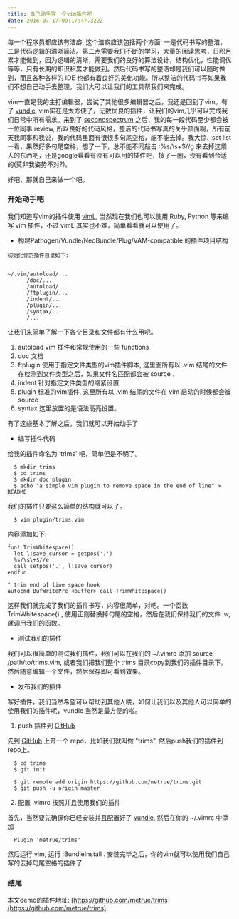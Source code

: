```yaml
---
title: 自己动手写一个vim插件吧
date: 2016-07-17T09:17:47.322Z
---
```


每一个程序员都应该有洁癖, 这个洁癖应该包括两个方面:
一是代码书写的整洁，二是代码逻辑的清晰简洁。第二点需要我们不断的学习，大量的阅读思考，日积月累才能做到，因为逻辑的清晰，需要我们的良好的算法设计，结构优化，性能调优等等，只有长期的知识积累才能做到。然后代码书写的整洁却是我们可以随时做到，而且各种各样的
IDE
也都有着良好的美化功能。所以整洁的代码书写如果我们不想自己动手去整理，我们大可以让我们的工具帮我们来完成。

vim一直是我的主打编辑器，尝试了其他很多编辑器之后，我还是回到了vim。有了
[vundle](https://github.com/VundleVim/Vundle.vim),
vim实在是太方便了，无数优良的插件，让我们的vim几乎可以完成我们日常中所有需求。来到了 [secondspectrum](secondspectrum.com)
之后，我的每一段代码至少都会被一位同事 review,
所以良好的代码风格，整洁的代码书写真的关乎颜面啊，所有前天我同事和我说，我的代码里面有很很多句尾空格，能不能去掉。我大惊.
 :set list
一看，果然好多句尾空格，想了一下，总不能不同敲击 :%s/\s+$//g 来去掉这烦人的东西吧，还是google看看有没有可以用的插件吧，搜了一圈，没有看到合适的(莫非我姿势不对?)。

好吧，那就自己来做一个吧。

### 开始动手吧
我们知道写vim的插件使用
[vimL](https://en.wikipedia.org/wiki/Vim_(text_editor)#Vim_script), 当然现在我们也可以使用 Ruby, Python 等来编写 vim 插件，不过 vimL 其实也不难，简单看看就可以使用了。

* 构建Pathogen/Vundle/NeoBundle/Plug/VAM-compatible 的插件项目结构

```
初始化你的插件目录如下:
```

```

~/.vim/autoload/...
      /doc/...
      /autoload/...
      /ftplugin/...
      /indent/...
      /plugin/...
      /syntax/...
      /...

```

让我们来简单了解一下各个目录和文件都有什么用吧。

1. autoload
vim 插件和常规使用的一些 functions
2. doc
文档
3. ftplugin
使用于指定文件类型的vim插件脚本, 这里面所有以 .vim  结尾的文件在检测到文件类型之后，如果文件名匹配都会被  source .
4. indent
针对指定文件类型的缩紧设置
5. plugin
标准的vim插件, 这里所有以  .vim  结尾的文件在 vim 启动的时候都会被  source
6. syntax
这里放置的是语法高亮设置。

有了这些基本了解之后，我们就可以开始动手了

* 编写插件代码

给我的插件命名为 ’trims' 吧，简单但是不明了。

```
  $ mkdir trims
  $ cd trims
  $ mkdir doc plugin
  $ echo "a simple vim plugin to remove space in the end of line" > README
```

我们的插件只要这么简单的结构就可以了。

```
  $ vim plugin/trims.vim
```

内容添加如下:

```
fun! TrimWhitespace()
  let l:save_cursor = getpos('.')
  %s/\s\+$//e
  call setpos('.', l:save_cursor)
endfun

" trim end of line space hook
autocmd BufWritePre <buffer> call TrimWhitespace()
```

这样我们就完成了我们的插件书写，内容很简单，对吧。一个函数  TrimWhitespace() , 使用正则替换掉句尾的空格，然后在我们保持我们的文件 :w, 就调用我们的函数。

* 测试我们的插件

我们可以很简单的测试我们插件，我们可以在我们的  ~/.vimrc  添加  source /path/to/trims.vim, 或者我们把我们整个 trims 目录copy到我们的插件目录下。然后随意编辑一个文件，然后保存即可看到效果。

* 发布我们的插件

写好插件，我们当然希望可以帮助到其他人喽，如何让我们以及其他人可以简单的使用我们的插件呢，vundle 当然是最方便的啦。

1. push 插件到 [GitHub](https://github.com)

先到  [GitHub](https://github.com) 上开一个 repo，比如我们就叫做 "trims", 然后push我们的插件到repo上。

```
  $ cd trims
  $ git init

  $ git remote add origin https://github.com/metrue/trims.git
  $ git push -u origin master
```

2. 配置 .vimrc 按照并且使用我们的插件

首先，当然要先确保你已经安装并且配置好了
[vundle](https://github.com/VundleVim/Vundle.vim), 然后在你的  ~/.vimrc  中添加

```
  Plugin 'metrue/trims'
```

然后运行 vim, 运行  :BundleInstall . 安装完毕之后，你的vim就可以使用我们自己写的去掉句尾空格的插件了.

### 结尾
本文demo的插件地址:
[https://github.com/metrue/trims](https://github.com/metrue/trims)
